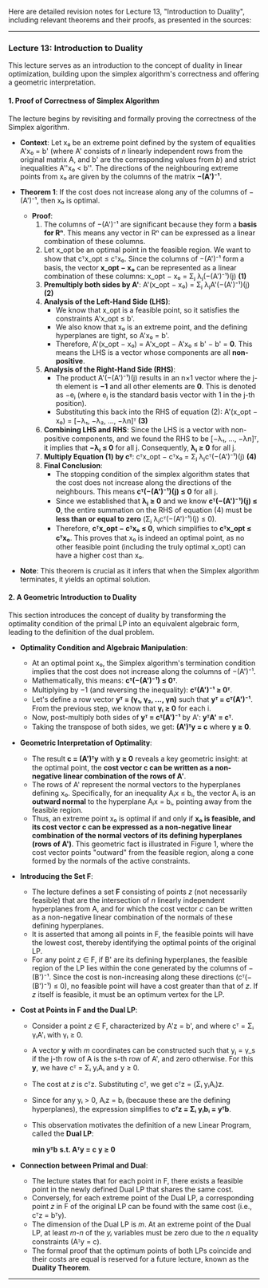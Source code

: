 Here are detailed revision notes for Lecture 13, "Introduction to Duality", including relevant theorems and their proofs, as presented in the sources:

---

### **Lecture 13: Introduction to Duality**

This lecture serves as an introduction to the concept of duality in linear optimization, building upon the simplex algorithm's correctness and offering a geometric interpretation.

#### **1. Proof of Correctness of Simplex Algorithm**

The lecture begins by revisiting and formally proving the correctness of the Simplex algorithm.

*   **Context**: Let x₀ be an extreme point defined by the system of equalities A'x₀ = b' (where A' consists of *n* linearly independent rows from the original matrix A, and b' are the corresponding values from *b*) and strict inequalities A''x₀ < b''. The directions of the neighbouring extreme points from x₀ are given by the columns of the matrix **−(A')⁻¹**.

*   **Theorem 1**: If the cost does not increase along any of the columns of −(A')⁻¹, then x₀ is optimal.

    *   **Proof**:
        1.  The columns of −(A')⁻¹ are significant because they form a **basis for Rⁿ**. This means any vector in Rⁿ can be expressed as a linear combination of these columns.
        2.  Let x_opt be an optimal point in the feasible region. We want to show that cᵀx_opt ≤ cᵀx₀. Since the columns of −(A')⁻¹ form a basis, the vector **x_opt − x₀** can be represented as a linear combination of these columns:
            x_opt − x₀ = Σⱼ λⱼ(−(A')⁻¹)(j) **(1)**
        3.  **Premultiply both sides by A'**:
            A'(x_opt − x₀) = Σⱼ λⱼA'(−(A')⁻¹)(j) **(2)**
        4.  **Analysis of the Left-Hand Side (LHS)**:
            *   We know that x_opt is a feasible point, so it satisfies the constraints A'x_opt ≤ b'.
            *   We also know that x₀ is an extreme point, and the defining hyperplanes are tight, so A'x₀ = b'.
            *   Therefore, A'(x_opt − x₀) = A'x_opt − A'x₀ ≤ b' − b' = **0**. This means the LHS is a vector whose components are all **non-positive**.
        5.  **Analysis of the Right-Hand Side (RHS)**:
            *   The product A'(−(A')⁻¹)(j) results in an n×1 vector where the j-th element is **−1** and all other elements are **0**. This is denoted as −eⱼ (where eⱼ is the standard basis vector with 1 in the j-th position).
            *   Substituting this back into the RHS of equation (2):
                A'(x_opt − x₀) = [−λ₁, −λ₂, ..., −λn]ᵀ **(3)**
        6.  **Combining LHS and RHS**: Since the LHS is a vector with non-positive components, and we found the RHS to be [−λ₁, ..., −λn]ᵀ, it implies that **−λⱼ ≤ 0** for all j. Consequently, **λⱼ ≥ 0** for all j.
        7.  **Multiply Equation (1) by cᵀ**:
            cᵀx_opt − cᵀx₀ = Σⱼ λⱼcᵀ(−(A')⁻¹)(j) **(4)**
        8.  **Final Conclusion**:
            *   The stopping condition of the simplex algorithm states that the cost does not increase along the directions of the neighbours. This means **cᵀ(−(A')⁻¹)(j) ≤ 0** for all j.
            *   Since we established that **λⱼ ≥ 0** and we know **cᵀ(−(A')⁻¹)(j) ≤ 0**, the entire summation on the RHS of equation (4) must be **less than or equal to zero** (Σⱼ λⱼcᵀ(−(A')⁻¹)(j) ≤ 0).
            *   Therefore, **cᵀx_opt − cᵀx₀ ≤ 0**, which simplifies to **cᵀx_opt ≤ cᵀx₀**. This proves that x₀ is indeed an optimal point, as no other feasible point (including the truly optimal x_opt) can have a higher cost than x₀.

*   **Note**: This theorem is crucial as it infers that when the Simplex algorithm terminates, it yields an optimal solution.

#### **2. A Geometric Introduction to Duality**

This section introduces the concept of duality by transforming the optimality condition of the primal LP into an equivalent algebraic form, leading to the definition of the dual problem.

*   **Optimality Condition and Algebraic Manipulation**:
    *   At an optimal point x₀, the Simplex algorithm's termination condition implies that the cost does not increase along the columns of −(A')⁻¹.
    *   Mathematically, this means: **cᵀ(−(A')⁻¹) ≤ 0ᵀ**.
    *   Multiplying by −1 (and reversing the inequality): **cᵀ(A')⁻¹ ≥ 0ᵀ**.
    *   Let's define a row vector **yᵀ = (γ₁, γ₂, ..., γn)** such that **yᵀ = cᵀ(A')⁻¹**. From the previous step, we know that **γᵢ ≥ 0** for each i.
    *   Now, post-multiply both sides of **yᵀ = cᵀ(A')⁻¹** by A':
        **yᵀA' = cᵀ**.
    *   Taking the transpose of both sides, we get:
        **(A')ᵀy = c** where **y ≥ 0**.

*   **Geometric Interpretation of Optimality**:
    *   The result **c = (A')ᵀy** with **y ≥ 0** reveals a key geometric insight: at the optimal point, the **cost vector c can be written as a non-negative linear combination of the rows of A'**.
    *   The rows of A' represent the normal vectors to the hyperplanes defining x₀. Specifically, for an inequality Aᵢx ≤ bᵢ, the vector Aᵢ is an **outward normal** to the hyperplane Aᵢx = bᵢ, pointing away from the feasible region.
    *   Thus, an extreme point x₀ is optimal if and only if **x₀ is feasible, and its cost vector c can be expressed as a non-negative linear combination of the normal vectors of its defining hyperplanes (rows of A')**. This geometric fact is illustrated in Figure 1, where the cost vector points "outward" from the feasible region, along a cone formed by the normals of the active constraints.

*   **Introducing the Set F**:
    *   The lecture defines a set **F** consisting of points *z* (not necessarily feasible) that are the intersection of *n* linearly independent hyperplanes from A, and for which the cost vector *c* can be written as a non-negative linear combination of the normals of these defining hyperplanes.
    *   It is asserted that among all points in F, the feasible points will have the lowest cost, thereby identifying the optimal points of the original LP.
    *   For any point *z* ∈ F, if B' are its defining hyperplanes, the feasible region of the LP lies within the cone generated by the columns of −(B')⁻¹. Since the cost is non-increasing along these directions (cᵀ(−(B')⁻¹) ≤ 0), no feasible point will have a cost greater than that of *z*. If *z* itself is feasible, it must be an optimum vertex for the LP.

*   **Cost at Points in F and the Dual LP**:
    *   Consider a point *z* ∈ F, characterized by A'z = b', and where cᵀ = Σᵢ γᵢA'ᵢ with γᵢ ≥ 0.
    *   A vector **y** with *m* coordinates can be constructed such that yⱼ = γ_s if the j-th row of A is the s-th row of A', and zero otherwise. For this **y**, we have cᵀ = Σᵢ yᵢAᵢ and y ≥ 0.
    *   The cost at *z* is cᵀz. Substituting cᵀ, we get cᵀz = (Σᵢ yᵢAᵢ)z.
    *   Since for any yᵢ > 0, Aᵢz = bᵢ (because these are the defining hyperplanes), the expression simplifies to **cᵀz = Σᵢ yᵢbᵢ = yᵀb**.
    *   This observation motivates the definition of a new Linear Program, called the **Dual LP**:

        **min yᵀb**
        **s.t. Aᵀy = c**
        **y ≥ 0**

*   **Connection between Primal and Dual**:
    *   The lecture states that for each point in F, there exists a feasible point in the newly defined Dual LP that shares the same cost.
    *   Conversely, for each extreme point of the Dual LP, a corresponding point *z* in F of the original LP can be found with the same cost (i.e., cᵀz = bᵀy).
    *   The dimension of the Dual LP is *m*. At an extreme point of the Dual LP, at least *m-n* of the *yᵢ* variables must be zero due to the *n* equality constraints (Aᵀy = c).
    *   The formal proof that the optimum points of both LPs coincide and their costs are equal is reserved for a future lecture, known as the **Duality Theorem**.

---